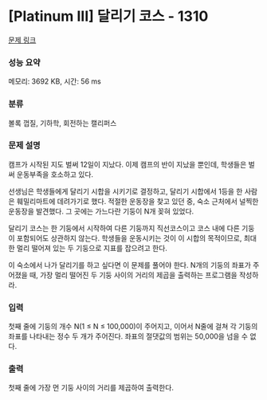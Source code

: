 # [Platinum III] 달리기 코스 - 1310 

[문제 링크](https://www.acmicpc.net/problem/1310) 

### 성능 요약

메모리: 3692 KB, 시간: 56 ms

### 분류

볼록 껍질, 기하학, 회전하는 캘리퍼스

### 문제 설명

<p>캠프가 시작된 지도 벌써 12일이 지났다. 이제 캠프의 반이 지났을 뿐인데, 학생들은 벌써 운동부족을 호소하고 있다.</p>

<p>선생님은 학생들에게 달리기 시합을 시키기로 결정하고, 달리기 시합에서 1등을 한 사람은 훼밀리마트에 데려가기로 했다. 적절한 운동장을 찾고 있던 중, 숙소 근처에서 널찍한 운동장을 발견했다. 그 곳에는 가느다란 기둥이 N개 꽂혀 있었다.</p>

<p>달리기 코스는 한 기둥에서 시작하여 다른 기둥까지 직선코스이고 코스 내에 다른 기둥이 포함되어도 상관하지 않는다. 학생들을 운동시키는 것이 이 시합의 목적이므로, 최대한 멀리 떨어져 있는 두 기둥으로 지표를 잡으려고 한다.</p>

<p>이 숙소에서 나가 달리기를 하고 싶다면 이 문제를 풀어야 한다. N개의 기둥의 좌표가 주어졌을 때, 가장 멀리 떨어진 두 기둥 사이의 거리의 제곱을 출력하는 프로그램을 작성하라.</p>

### 입력 

 <p>첫째 줄에 기둥의 개수 N(1 ≤ N ≤ 100,000)이 주어지고, 이어서 N줄에 걸쳐 각 기둥의 좌표를 나타내는 정수 두 개가 주어진다. 좌표의 절댓값의 범위는 50,000을 넘을 수 없다.</p>

### 출력 

 <p>첫째 줄에 가장 먼 기둥 사이의 거리를 제곱하여 출력한다.</p>


